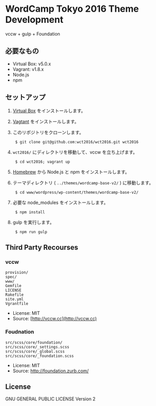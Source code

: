 # WordCamp Tokyo 2016 Theme Development

vccw + gulp + Foundation

## 必要なもの

- Virtual Box: v5.0.x
- Vagrant: v1.8.x
- Node.js
- npm

## セットアップ

1. [Virtual Box](https://www.virtualbox.org/wiki/Downloads) をインストールします。
1. [Vagtant](https://www.vagrantup.com/downloads.html) をインストールします。
1. このリポジトリをクローンします。

        $ git clone git@github.com:wct2016/wct2016.git wct2016

1. `wct2016/` にディレクトリを移動して、vccw を立ち上げます。

        $ cd wct2016; vagrant up

1. [Homebrew](http://brew.sh/) から Node.js と npm をインストールします。
1. テーマディレクトリ ( `../themes/wordcamp-base-v2/` ) に移動します。 

        $ cd www/wordpress/wp-content/themes/wordcamp-base-v2/

1. 必要な node_modules をインストールします。

        $ npm install

1. gulp を実行します。

        $ npm run gulp


## Third Party Recourses

### vccw
```
provision/
spec/
www/
Gemfile
LICENSE
Rakefile
site.yml
Vgrantfile
```

- License: MIT
- Source: [http://vccw.cc](http://vccw.cc)

### Foudnation
```
src/scss/core/foundation/
src/scss/core/_settings.scss
src/scss/core/_global.scss
src/scss/core/_foundation.scss
```

- License: MIT
- Source: http://foundation.zurb.com/

## License
GNU GENERAL PUBLIC LICENSE Version 2
